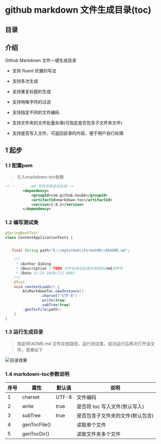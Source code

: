 #  github markdown 文件生成目录(toc)

## 目录


## 介绍
Github Markdown 文件一键生成目录

* 支持 fluent 优雅的写法

* 支持多次生成

* 支持重复标题的生成

* 支持特殊字符的过滤

* 支持指定不同的文件编码

* 支持文件夹的文件批量处理(可指定是否包含子文件夹文件)

* 支持是否写入文件，可返回目录的内容，便于用户自行处理

## 1 起步
### 1.1 配置pom
>引入markdown-toc依赖
```xml
<!--        md 文件目录自动生成-->
        <dependency>
            <groupId>com.github.houbb</groupId>
            <artifactId>markdown-toc</artifactId>
            <version>1.0.2</version>
        </dependency>
```
### 1.2 编写测试类
```java
@SpringBootTest
class ContentApplicationTests {


   final String path="E:\\myGitHub\\FormatMD\\README.md";

    /**
     * @Author QiDing
     * @Description //TODO 文件会自动生成并添加到该md文件中
     * @Date 11:25 2020/7/2 0002
    **/
    @Test
    void contextLoads() {
        AtxMarkdownToc.newInstance()
                .charset("UTF-8")
                .write(true)
                .subTree(true)
        .genTocFile(path);
    }
}
```
### 1.3 运行生成目录
> 指定README.md 文件存放路径，运行测试类，成功运行后再次打开该文件，效果如下

![目录效果](https://gitee.com/liangqiding/static/raw/master/SpringAll/10/01.png)

### 1.4 markdown-toc参数说明

| 序号        | 属性   |  默认值   |  说明 |
| --------    | ----- | -----  | -----    |
| 1      | charset  |   UTF-8   |  文件编码      |
| 2        |   write  |   true  |    是否将 toc 写入文件(默认写入)    |
| 3        |   subTree  |   true  |   是否包含子文件夹的文件(默认包含)   |
| 4        |   genTocFile()  |     |   读取单个文件   |
| 5        |   genTocDir()  |     |   读取文件夹多个文件   |